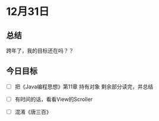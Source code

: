 # 12月31日

## 总结

跨年了，我的目标还在吗？？

## 今日目标

- [ ] 把《Java编程思想》第11章 持有对象 剩余部分读完，并总结


- [ ] 有时间的话，看看View的Scroller


- [ ] 混淆《唐三百》



